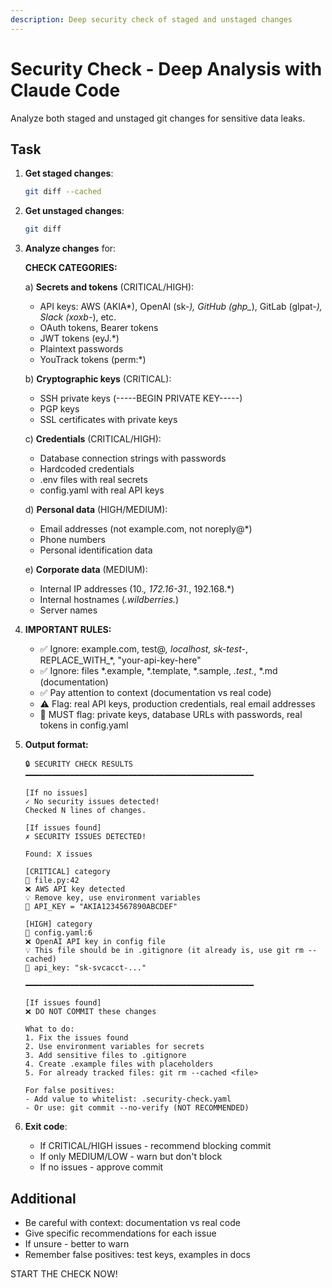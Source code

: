 ```yaml
---
description: Deep security check of staged and unstaged changes
---
```


# Security Check - Deep Analysis with Claude Code

Analyze both staged and unstaged git changes for sensitive data leaks.

## Task

1. **Get staged changes**:
   ```bash
   git diff --cached
   ```

2. **Get unstaged changes**:
   ```bash
   git diff
   ```

3. **Analyze changes** for:

   **CHECK CATEGORIES:**

   a) **Secrets and tokens** (CRITICAL/HIGH):
      - API keys: AWS (AKIA*), OpenAI (sk-*), GitHub (ghp_*), GitLab (glpat-*), Slack (xoxb-*), etc.
      - OAuth tokens, Bearer tokens
      - JWT tokens (eyJ.*)
      - Plaintext passwords
      - YouTrack tokens (perm:*)

   b) **Cryptographic keys** (CRITICAL):
      - SSH private keys (-----BEGIN PRIVATE KEY-----)
      - PGP keys
      - SSL certificates with private keys

   c) **Credentials** (CRITICAL/HIGH):
      - Database connection strings with passwords
      - Hardcoded credentials
      - .env files with real secrets
      - config.yaml with real API keys

   d) **Personal data** (HIGH/MEDIUM):
      - Email addresses (not example.com, not noreply@*)
      - Phone numbers
      - Personal identification data

   e) **Corporate data** (MEDIUM):
      - Internal IP addresses (10.*, 172.16-31.*, 192.168.*)
      - Internal hostnames (*.wildberries.*)
      - Server names

4. **IMPORTANT RULES:**
   - ✅ Ignore: example.com, test@*, localhost, sk-test-*, REPLACE_WITH_*, "your-api-key-here"
   - ✅ Ignore: files *.example, *.template, *.sample, *.test.*, *.md (documentation)
   - ✅ Pay attention to context (documentation vs real code)
   - ⚠️ Flag: real API keys, production credentials, real email addresses
   - 🔴 MUST flag: private keys, database URLs with passwords, real tokens in config.yaml

5. **Output format:**

   ```
   🔒 SECURITY CHECK RESULTS
   ━━━━━━━━━━━━━━━━━━━━━━━━━━━━━━━━━━━━━━━━━━━━━━━━━━━

   [If no issues]
   ✓ No security issues detected!
   Checked N lines of changes.

   [If issues found]
   ✗ SECURITY ISSUES DETECTED!

   Found: X issues

   [CRITICAL] category
   📁 file.py:42
   ❌ AWS API key detected
   💡 Remove key, use environment variables
   📝 API_KEY = "AKIA1234567890ABCDEF"

   [HIGH] category
   📁 config.yaml:6
   ❌ OpenAI API key in config file
   💡 This file should be in .gitignore (it already is, use git rm --cached)
   📝 api_key: "sk-svcacct-..."

   ━━━━━━━━━━━━━━━━━━━━━━━━━━━━━━━━━━━━━━━━━━━━━━━━━━━

   [If issues found]
   ❌ DO NOT COMMIT these changes

   What to do:
   1. Fix the issues found
   2. Use environment variables for secrets
   3. Add sensitive files to .gitignore
   4. Create .example files with placeholders
   5. For already tracked files: git rm --cached <file>

   For false positives:
   - Add value to whitelist: .security-check.yaml
   - Or use: git commit --no-verify (NOT RECOMMENDED)
   ```

6. **Exit code**:
   - If CRITICAL/HIGH issues - recommend blocking commit
   - If only MEDIUM/LOW - warn but don't block
   - If no issues - approve commit

## Additional

- Be careful with context: documentation vs real code
- Give specific recommendations for each issue
- If unsure - better to warn
- Remember false positives: test keys, examples in docs

START THE CHECK NOW!

